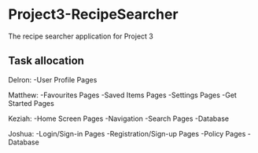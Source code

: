 # Project3-RecipeSearcher
The recipe searcher application for Project 3

## Task allocation

Delron:
-User Profile Pages

Matthew:
-Favourites Pages
-Saved Items Pages
-Settings Pages
-Get Started Pages

Keziah:
-Home Screen Pages
-Navigation
-Search Pages
-Database

Joshua:
-Login/Sign-in Pages
-Registration/Sign-up Pages
-Policy Pages
-Database
